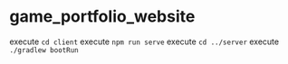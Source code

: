 # game_portfolio_website

execute ``cd client``
execute ``npm run serve``
execute ``cd ../server``
execute ``./gradlew bootRun``
